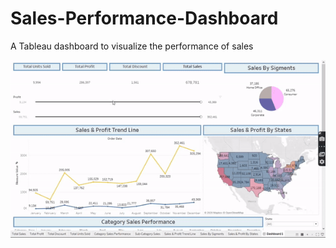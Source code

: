 # Sales-Performance-Dashboard
A Tableau dashboard to visualize the performance of sales

<img src="Data/Sales.gif"></img>

